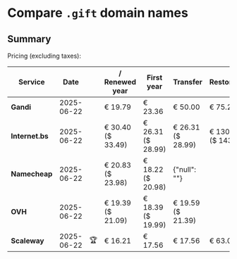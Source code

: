 # Compare `.gift` domain names

## Summary

Pricing (excluding taxes):

| Service | Date |  | / Renewed year | First year | Transfer | Restoration |
|--|--|--|--|--|--|--|
| **Gandi** | 2025-06-22 |  | € 19.79 | € 23.36 | € 50.00 | € 75.23 |
| **Internet.bs** | 2025-06-22 |  | € 30.40<br>($ 33.49) | € 26.31<br>($ 28.99) | € 26.31<br>($ 28.99) | € 130.25<br>($ 143.49) |
| **Namecheap** | 2025-06-22 |  | € 20.83<br>($ 23.98) | € 18.22<br>($ 20.98) | {"null": ""} |  |
| **OVH** | 2025-06-22 |  | € 19.39<br>($ 21.09) | € 18.39<br>($ 19.99) | € 19.59<br>($ 21.39) |  |
| **Scaleway** | 2025-06-22 | 🏆 | € 16.21 | € 17.56 | € 17.56 | € 63.09 |
